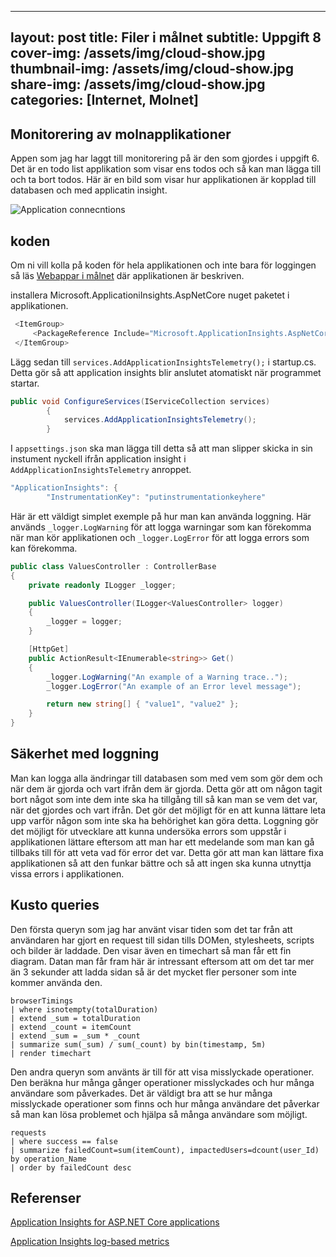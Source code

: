
---
layout: post
title: Filer i målnet
subtitle: Uppgift 8
cover-img: /assets/img/cloud-show.jpg
thumbnail-img: /assets/img/cloud-show.jpg
share-img: /assets/img/cloud-show.jpg
categories: [Internet, Molnet]
---

## Monitorering av molnapplikationer

Appen som jag har laggt till monitorering på är den som gjordes i uppgift 6. Det är en todo list applikation som visar ens todos och så kan man lägga till och ta bort todos. Här är en bild som visar hur applikationen är kopplad till databasen och med applicatin insight.

![Application connecntions]()

## koden
Om ni vill kolla på koden för hela applikationen och inte bara för loggingen så läs [Webappar i målnet](https://kristianjimmefors.github.io/Programmerings-grottan/internet/m%C3%A5ln/2021/09/24/Webb-appar-molnet.html) där applikationen är beskriven.

installera Microsoft.ApplicationiInsights.AspNetCore nuget paketet i applikationen.
```C#
 <ItemGroup>
     <PackageReference Include="Microsoft.ApplicationInsights.AspNetCore" Version="2.17.0" />
 </ItemGroup>
```

Lägg sedan till ```services.AddApplicationInsightsTelemetry();``` i startup.cs. Detta gör så att application insights blir anslutet atomatiskt när programmet startar.
```C#
public void ConfigureServices(IServiceCollection services)
        {
            services.AddApplicationInsightsTelemetry();
        }
```

I ```appsettings.json``` ska man lägga till detta så att man slipper skicka in sin instument nyckell ifrån application insight i ```AddApplicationInsightsTelemetry``` anroppet.
```C#
"ApplicationInsights": {
        "InstrumentationKey": "putinstrumentationkeyhere"
```

Här är ett väldigt simplet exemple på hur man kan använda loggning. Här används ```_logger.LogWarning``` för att logga warningar som kan förekomma när man kör applikationen och ```_logger.LogError``` för att logga errors som kan förekomma.
```C#
public class ValuesController : ControllerBase
{
    private readonly ILogger _logger;

    public ValuesController(ILogger<ValuesController> logger)
    {
        _logger = logger;
    }

    [HttpGet]
    public ActionResult<IEnumerable<string>> Get()
    {
        _logger.LogWarning("An example of a Warning trace..");
        _logger.LogError("An example of an Error level message");

        return new string[] { "value1", "value2" };
    }
}
```

## Säkerhet med loggning

Man kan logga alla ändringar till databasen som med vem som gör dem och när dem är gjorda och vart ifrån dem är gjorda. Detta gör att om någon tagit bort något som inte dem inte ska ha tillgång till så kan man se vem det var, när det gjordes och vart ifrån. Det gör det möjligt för en att kunna lättare leta upp varför någon som inte ska ha behörighet kan göra detta. Loggning gör det möjligt för utvecklare att kunna undersöka errors som uppstår i applikationen lättare eftersom att man har ett medelande som man kan gå tillbaks till för att veta vad för error det var. Detta gör att man kan lättare fixa applikationen så att den funkar bättre och så att ingen ska kunna utnyttja vissa errors i applikationen.

## Kusto queries

Den första queryn som jag har använt visar tiden som det tar från att användaren har gjort en request till sidan tills DOMen, stylesheets, scripts och bilder är laddade. Den visar även en timechart så man får ett fin diagram. Datan man får fram här är intressant eftersom att om det tar mer än 3 sekunder att ladda sidan så är det mycket fler personer som inte kommer använda den.
```
browserTimings
| where isnotempty(totalDuration)
| extend _sum = totalDuration
| extend _count = itemCount
| extend _sum = _sum * _count
| summarize sum(_sum) / sum(_count) by bin(timestamp, 5m)
| render timechart
```

Den andra queryn som använts är till för att visa misslyckade operationer. Den beräkna hur många gånger operationer misslyckades och hur många användare som påverkades. Det är väldigt bra att se hur många misslyckade operationer som finns och hur många användare det påverkar så man kan lösa problemet och hjälpa så många användare som möjligt.
```
requests
| where success == false
| summarize failedCount=sum(itemCount), impactedUsers=dcount(user_Id) by operation_Name
| order by failedCount desc
```

## Referenser

[Application Insights for ASP.NET Core applications](https://docs.microsoft.com/en-us/azure/azure-monitor/app/asp-net-core)

[Application Insights log-based metrics](https://docs.microsoft.com/en-us/azure/azure-monitor/essentials/app-insights-metrics)
